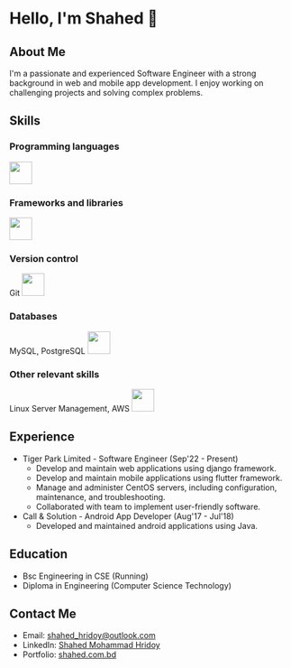 # Hello, I'm Shahed 👋

## About Me
I'm a passionate and experienced Software Engineer with a strong background in web and mobile app development. I enjoy working on challenging projects and solving complex problems.

## Skills
### Programming languages
<img src="https://skillicons.dev/icons?i=py,dart" height="40" />

### Frameworks and libraries
<img src="https://skillicons.dev/icons?i=django,flutter" height="40" />

### Version control
Git
<img src="https://skillicons.dev/icons?i=py,django,html,css,js,nginx,mysql,linux" height="40" />

### Databases
MySQL, PostgreSQL
<img src="https://skillicons.dev/icons?i=py,django,html,css,js,nginx,mysql,linux" height="40" />

### Other relevant skills
Linux Server Management, AWS
<img src="https://skillicons.dev/icons?i=py,django,html,css,js,nginx,mysql,linux" height="40" />

## Experience
- Tiger Park Limited - Software Engineer (Sep'22 - Present)
  - Develop and maintain web applications using django framework.
  - Develop and maintain mobile applications using flutter framework.
  - Manage and administer CentOS servers, including configuration, maintenance, and troubleshooting.
  - Collaborated with team to implement user-friendly software.
- Call & Solution - Android App Developer (Aug'17 - Jul'18)
  - Developed and maintained android applications using Java.

## Education
- Bsc Engineering in CSE (Running)
- Diploma in Engineering (Computer Science Technology)

## Contact Me
- Email: [shahed_hridoy@outlook.com](mailto:shahed_hridoy@outlook.com)
- LinkedIn: [Shahed Mohammad Hridoy](https://www.linkedin.com/in/shahedmohammadhridoy/)
- Portfolio: [shahed.com.bd](https://shahed.com.bd)
